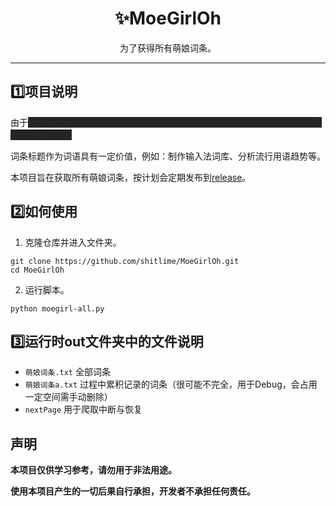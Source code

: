 <h1 align="center">✨MoeGirlOh</h1>

<div align="center">为了获得所有萌娘词条。</div>

--------------------------------------------------

## 1️⃣项目说明

由于<span style="background-color: #252525; color: #252525;" onmouseover="this.style.color='white';" onmouseout="this.style.color='#252525';">萌娘百科长期以来官方API较为繁琐，并且不提供所有词条（仅词条标题不包含其他）数据。</span>

词条标题作为词语具有一定价值，例如：制作输入法词库、分析流行用语趋势等。

本项目旨在获取所有萌娘词条，按计划会定期发布到[release](https://github.com/shitlime/MoeGirlOh/releases)。


## 2️⃣如何使用

1. 克隆仓库并进入文件夹。
```shell
git clone https://github.com/shitlime/MoeGirlOh.git
cd MoeGirlOh
```

2. 运行脚本。
```shell
python moegirl-all.py
```


## 3️⃣运行时out文件夹中的文件说明

+ `萌娘词条.txt`    全部词条
+ `萌娘词条a.txt`    过程中累积记录的词条（很可能不完全，用于Debug，会占用一定空间需手动删除）
+ `nextPage`    用于爬取中断与恢复


## 声明

**本项目仅供学习参考，请勿用于非法用途。**  

**使用本项目产生的一切后果自行承担，开发者不承担任何责任。**  